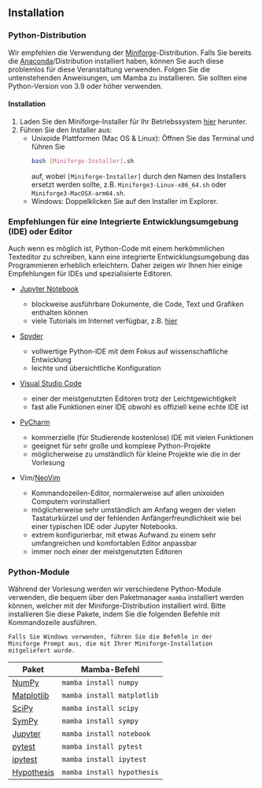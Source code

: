 ## Installation

### Python-Distribution

Wir empfehlen die Verwendung der 
[Miniforge](https://github.com/conda-forge/miniforge)-Distribution.
Falls Sie bereits die [Anaconda](https://www.anaconda.com)/Distribution 
installiert haben, können Sie auch diese problemlos für diese 
Veranstaltung verwenden.
Folgen Sie die untenstehenden Anweisungen, um Mamba zu installieren.
Sie sollten eine Python-Version von 3.9 oder höher verwenden.

#### Installation
1. Laden Sie den Miniforge-Installer für Ihr Betriebssystem 
   [hier](https://github.com/conda-forge/miniforge#miniforge3) herunter.
2. Führen Sie den Installer aus:
    - Unixoide Plattformen (Mac OS & Linux):
        Öffnen Sie das Terminal und führen Sie
        ```bash
        bash [Miniforge-Installer].sh
        ```
        auf, wobei `[Miniforge-Installer]` durch den Namen des Installers 
        ersetzt werden sollte, z.B. `Miniforge3-Linux-x86_64.sh` oder 
        `Miniforge3-MacOSX-arm64.sh`.
    - Windows:
        Doppelklicken Sie auf den Installer im Explorer.


### Empfehlungen für eine Integrierte Entwicklungsumgebung (IDE) oder Editor
Auch wenn es möglich ist, Python-Code mit einem herkömmlichen Texteditor
zu schreiben, kann eine integrierte Entwicklungsumgebung das Programmieren 
erheblich erleichtern. Daher zeigen wir Ihnen hier einige Empfehlungen für
IDEs und spezialisierte Editoren.

- [Jupyter Notebook](https://jupyter.org)
    - blockweise ausführbare Dokumente, die Code, Text 
      und Grafiken enthalten können
    - viele Tutorials im Internet verfügbar, z.B.
      [hier](https://www.dataquest.io/blog/jupyter-notebook-tutorial/)

- [Spyder](https://www.spyder-ide.org)
    - vollwertige Python-IDE mit dem Fokus auf wissenschaftliche 
      Entwicklung
    - leichte und übersichtliche Konfiguration

- [Visual Studio Code](https://code.visualstudio.com)
    - einer der meistgenutzten Editoren trotz der Leichtgewichtigkeit
    - fast alle Funktionen einer IDE obwohl es offiziell keine echte IDE ist

- [PyCharm](https://www.jetbrains.com/de-de/pycharm/)
    - kommerzielle (für Studierende kostenlose) IDE mit vielen Funktionen
    - geeignet für sehr große und komplexe Python-Projekte
    - möglicherweise zu umständlich für kleine Projekte wie die in der 
      Vorlesung

- Vim/[NeoVim](https://neovim.io)
    - Kommandozeilen-Editor, normalerweise auf allen unixoiden 
      Computern vorinstalliert
    - möglicherweise sehr umständlich am Anfang wegen der vielen 
      Tastaturkürzel und der fehlenden Anfängerfreundlichkeit
      wie bei einer typischen IDE oder Jupyter Notebooks.
    - extrem konfigurierbar, mit etwas Aufwand zu einem sehr 
      umfangreichen und komfortablen Editor anpassbar
    - immer noch einer der meistgenutzten Editoren


### Python-Module

Während der Vorlesung werden wir verschiedene Python-Module verwenden, 
die bequem über den Paketmanager `mamba` installiert werden können,
welcher mit der Miniforge-Distribution installiert wird.
Bitte installieren Sie diese Pakete, indem Sie die folgenden Befehle
mit Kommandozeile ausführen.

```admonish note title="Hinweis für Windows-Nutzer"
Falls Sie Windows verwenden, führen Sie die Befehle in der
Miniforge Prompt aus, die mit Ihrer Miniforge-Installation
mitgeliefert wurde.
```

| Paket | Mamba-Befehl |
| ----- | ------------ |
| [NumPy](https://numpy.org) | `mamba install numpy` |
| [Matplotlib](https://matplotlib.org) | `mamba install matplotlib` |
| [SciPy](https://scipy.org) | `mamba install scipy` |
| [SymPy](https://www.sympy.org/en/index.html) | `mamba install sympy` |
| [Jupyter](https://jupyter.org) | `mamba install notebook` |
| [pytest](https://docs.pytest.org/en/7.4.x/) | `mamba install pytest` |
| [ipytest](https://github.com/chmp/ipytest) | `mamba install ipytest` |
| [Hypothesis](https://hypothesis.readthedocs.io/en/latest/) | `mamba install hypothesis` |

